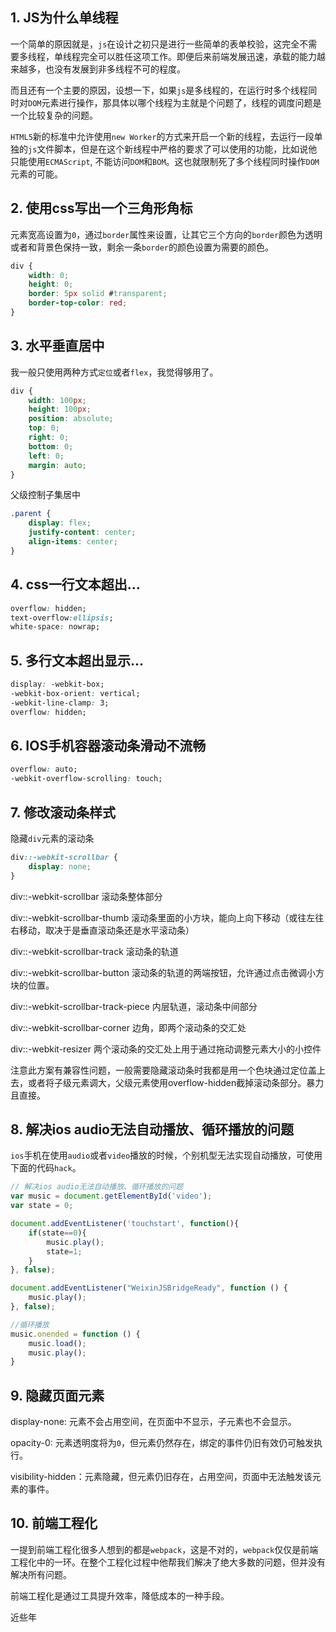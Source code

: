 ## 1. JS为什么单线程

一个简单的原因就是，```js```在设计之初只是进行一些简单的表单校验，这完全不需要多线程，单线程完全可以胜任这项工作。即便后来前端发展迅速，承载的能力越来越多，也没有发展到非多线程不可的程度。

而且还有一个主要的原因，设想一下，如果```js```是多线程的，在运行时多个线程同时对```DOM```元素进行操作，那具体以哪个线程为主就是个问题了，线程的调度问题是一个比较复杂的问题。

```HTML5```新的标准中允许使用```new Worker```的方式来开启一个新的线程，去运行一段单独的```js```文件脚本，但是在这个新线程中严格的要求了可以使用的功能，比如说他只能使用```ECMAScript```, 不能访问```DOM```和```BOM```。这也就限制死了多个线程同时操作```DOM```元素的可能。

## 2. 使用css写出一个三角形角标

元素宽高设置为```0```，通过```border```属性来设置，让其它三个方向的```border```颜色为透明或者和背景色保持一致，剩余一条```border```的颜色设置为需要的颜色。

```css
div {
    width: 0;
    height: 0;
    border: 5px solid #transparent;
    border-top-color: red;
}
```

## 3. 水平垂直居中

我一般只使用两种方式```定位```或者```flex```，我觉得够用了。

```css
div {
    width: 100px;
    height: 100px;
    position: absolute;
    top: 0;
    right: 0;
    bottom: 0;
    left: 0;
    margin: auto;
}
```

父级控制子集居中

```css
.parent {
    display: flex;
    justify-content: center;
    align-items: center;
}
```

## 4. css一行文本超出...

```css
overflow: hidden;
text-overflow:ellipsis;
white-space: nowrap;
```

## 5. 多行文本超出显示...

```css
display: -webkit-box;
-webkit-box-orient: vertical;
-webkit-line-clamp: 3;
overflow: hidden;
```

## 6. IOS手机容器滚动条滑动不流畅

```css
overflow: auto;
-webkit-overflow-scrolling: touch;
```

## 7. 修改滚动条样式

隐藏```div```元素的滚动条

```css
div::-webkit-scrollbar {
    display: none;
}
```

div::-webkit-scrollbar 滚动条整体部分

div::-webkit-scrollbar-thumb  滚动条里面的小方块，能向上向下移动（或往左往右移动，取决于是垂直滚动条还是水平滚动条）

div::-webkit-scrollbar-track  滚动条的轨道

div::-webkit-scrollbar-button 滚动条的轨道的两端按钮，允许通过点击微调小方块的位置。

div::-webkit-scrollbar-track-piece 内层轨道，滚动条中间部分

div::-webkit-scrollbar-corner 边角，即两个滚动条的交汇处

div::-webkit-resizer 两个滚动条的交汇处上用于通过拖动调整元素大小的小控件

注意此方案有兼容性问题，一般需要隐藏滚动条时我都是用一个色块通过定位盖上去，或者将子级元素调大，父级元素使用overflow-hidden截掉滚动条部分。暴力且直接。



## 8. 解决ios audio无法自动播放、循环播放的问题

```ios```手机在使用```audio```或者```video```播放的时候，个别机型无法实现自动播放，可使用下面的代码```hack```。

```js
// 解决ios audio无法自动播放、循环播放的问题
var music = document.getElementById('video');
var state = 0;

document.addEventListener('touchstart', function(){
    if(state==0){
        music.play();
        state=1;
    }
}, false);

document.addEventListener("WeixinJSBridgeReady", function () {
    music.play();
}, false);

//循环播放
music.onended = function () {
    music.load();
    music.play();
}
```

## 9. 隐藏页面元素

display-none: 元素不会占用空间，在页面中不显示，子元素也不会显示。

opacity-0: 元素透明度将为```0```，但元素仍然存在，绑定的事件仍旧有效仍可触发执行。

visibility-hidden：元素隐藏，但元素仍旧存在，占用空间，页面中无法触发该元素的事件。

## 10. 前端工程化

一提到前端工程化很多人想到的都是```webpack```，这是不对的，```webpack```仅仅是前端工程化中的一环。在整个工程化过程中他帮我们解决了绝大多数的问题，但并没有解决所有问题。

前端工程化是通过工具提升效率，降低成本的一种手段。

近些年